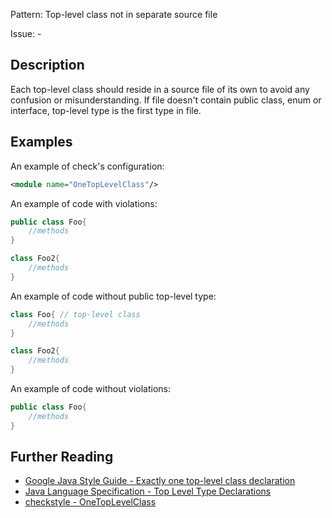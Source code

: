 Pattern: Top-level class not in separate source file

Issue: -

## Description

Each top-level class should reside in a source file of its own to avoid any confusion or misunderstanding. If file doesn't contain public class, enum or interface, top-level type is the first type in file.

## Examples

An example of check's configuration:

```xml
<module name="OneTopLevelClass"/>
```

An example of code with violations:

```java
public class Foo{
    //methods
}

class Foo2{
    //methods
}
```


An example of code without public top-level type:

```java
class Foo{ // top-level class
    //methods
}

class Foo2{
    //methods
}
```


An example of code without violations:

```java
public class Foo{
    //methods
}
```


## Further Reading

* [Google Java Style Guide - Exactly one top-level class declaration](https://google.github.io/styleguide/javaguide.html#s3.4.1-one-top-level-class)
* [Java Language Specification - Top Level Type Declarations](http://docs.oracle.com/javase/specs/jls/se8/html/jls-7.html#jls-7.6)
* [checkstyle - OneTopLevelClass](http://checkstyle.sourceforge.net/config_design.html#OneTopLevelClass)
